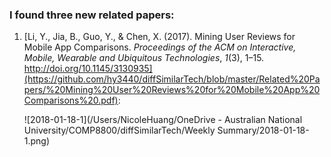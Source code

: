 ### I found three new related papers:

1. [Li, Y., Jia, B., Guo, Y., & Chen, X. (2017). Mining User Reviews for Mobile App Comparisons. *Proceedings of the ACM on Interactive, Mobile, Wearable and Ubiquitous Technologies*, *1*(3), 1–15. http://doi.org/10.1145/3130935](https://github.com/hy3440/diffSimilarTech/blob/master/Related%20Papers/%20Mining%20User%20Reviews%20for%20Mobile%20App%20Comparisons%20.pdf):

   ![2018-01-18-1](/Users/NicoleHuang/OneDrive - Australian National University/COMP8800/diffSimilarTech/Weekly Summary/2018-01-18-1.png)

